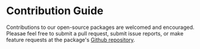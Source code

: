 # Contribution Guide

Contributions to our open-source packages are welcomed and encouraged. Pleasae feel free to submit a pull request,
submit issue reports, or make feature requests at the
package's [Github repository](https://github.com/MankatoClinic/laravel-signalwire-notification-channel).
